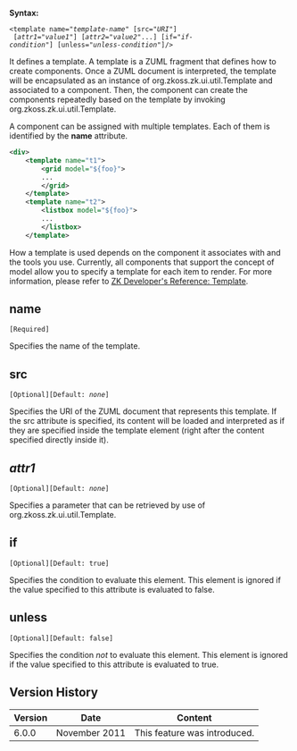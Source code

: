 

**Syntax:**

`<template name="`*`template-name`*`" [src="`*`URI`*`"]`  
` [`*`attr1`*`="`*`value1`*`"] [`*`attr2`*`="`*`value2`*`"...] [if="`*`if-condition`*`"] [unless="`*`unless-condition`*`"]/>`

It defines a template. A template is a ZUML fragment that defines how to
create components. Once a ZUML document is interpreted, the template
will be encapsulated as an instance of
<javadoc type="interface">org.zkoss.zk.ui.util.Template</javadoc> and
associated to a component. Then, the component can create the components
repeatedly based on the template by invoking
<javadoc type="interface" method="create(org.zkoss.zk.ui.Component, org.zkoss.zk.ui.Component, org.zkoss.xel.VariableResolver, org.zkoss.zk.ui.util.Composer)">org.zkoss.zk.ui.util.Template</javadoc>.

A component can be assigned with multiple templates. Each of them is
identified by the **name** attribute.

```xml
<div>
    <template name="t1">
        <grid model="${foo}">
        ...
        </grid>
    </template>
    <template name="t2">
        <listbox model="${foo}">
        ...
        </listbox>
    </template>
```

How a template is used depends on the component it associates with and
the tools you use. Currently, all components that support the concept of
model allow you to specify a template for each item to render. For more
information, please refer to [ZK Developer's Reference:
Template]({{site.baseurl}}/zk_dev_ref/mvc/view/template).

## name

`[Required]`

Specifies the name of the template.

## src

`[Optional][Default: `*`none`*`]`

Specifies the URI of the ZUML document that represents this template. If
the src attribute is specified, its content will be loaded and
interpreted as if they are specified inside the template element (right
after the content specified directly inside it).

## *attr1*

`[Optional][Default: `*`none`*`]`

Specifies a parameter that can be retrieved by use of
<javadoc method="getParameters()">org.zkoss.zk.ui.util.Template</javadoc>.

## if

`[Optional][Default: true]`

Specifies the condition to evaluate this element. This element is
ignored if the value specified to this attribute is evaluated to false.

## unless

`[Optional][Default: false]`

Specifies the condition *not* to evaluate this element. This element is
ignored if the value specified to this attribute is evaluated to true.

## Version History

| Version | Date          | Content                      |
|---------|---------------|------------------------------|
| 6.0.0   | November 2011 | This feature was introduced. |
